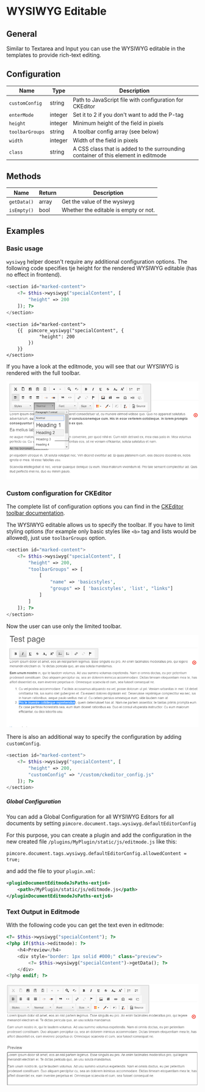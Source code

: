 # WYSIWYG Editable

## General

Similar to Textarea and Input you can use the WYSIWYG editable in the templates to provide rich-text editing.
 
## Configuration

| Name            | Type    | Description                                                                        |
|-----------------|---------|------------------------------------------------------------------------------------|
| `customConfig`  | string  | Path to JavaScript file with configuration for CKEditor                            |
| `enterMode`     | integer | Set it to 2 if you don't want to add the P-tag                                     |
| `height`        | integer | Minimum height of the field in pixels                                              |
| `toolbarGroups` | string  | A toolbar config array (see below)                                                 |
| `width`         | integer | Width of the field in pixels                                                       |
| `class`         | string  | A CSS class that is added to the surrounding container of this element in editmode |

## Methods

| Name        | Return | Description                           |
|-------------|--------|---------------------------------------|
| `getData()` | array  | Get the value of the wysiwyg          |
| `isEmpty()` | bool   | Whether the editable is empty or not. |

## Examples

### Basic usage

`wysiwyg` helper doesn't require any additional configuration options.
The following code specifies tje height for the rendered WYSIWYG editable (has no effect in frontend).

<div class="code-section">

```php
<section id="marked-content">
    <?= $this->wysiwyg("specialContent", [
        "height" => 200
    ]); ?>
</section>
```

```twig
<section id="marked-content">
    {{  pimcore_wysiwyg("specialContent", {
            "height": 200
        }) 
    }}
</section>
```
</div

If you have a look at the editmode, you will see that our WYSIWYG is rendered with the full toolbar.

![complete WYSIWYG - editmode](../../img/editables_wysiwyg_basic_editmode.png)


### Custom configuration for CKEditor

The complete list of configuration options you can find in the [CKEditor toolbar documentation](http://docs.ckeditor.com/#!/guide/dev_toolbar).

The WYSIWYG editable allows us to specify the toolbar. 
If you have to limit styling options (for example only basic styles like `<b>` tag and lists would be allowed), just use `toolbarGroups` option.

```php
<section id="marked-content">
    <?= $this->wysiwyg("specialContent", [
        "height" => 200,
        "toolbarGroups" => [
            [
                "name" => 'basicstyles',
                "groups" => [ 'basicstyles', 'list', "links"]
            ]
        ]
    ]); ?>
</section>
```

Now the user can use only the limited toolbar.

![Wysiwyg with limited toolbar - editmode](../../img/editables_wysiwyg_toolbar_editmode.png)


There is also an additional way to specify the configuration by adding `customConfig`. 

```php
<section id="marked-content">
    <?= $this->wysiwyg("specialContent", [
        "height" => 200,
        "customConfig" => "/custom/ckeditor_config.js"
    ]); ?>
</section>
```

##### Global Configuration
You can add a Global Configuration for all WYSIWYG Editors for all documents by setting ```pimcore.document.tags.wysiwyg.defaultEditorConfig```

For this purpose, you can create a plugin and add the configuration in the new created file `/plugins/MyPlugin/static/js/editmode.js` like this:
```
pimcore.document.tags.wysiwyg.defaultEditorConfig.allowedContent = true;
```

and add the file to your `plugin.xml`: 
```xml
<pluginDocumentEditmodeJsPaths-extjs6>
    <path>/MyPlugin/static/js/editmode.js</path>
</pluginDocumentEditmodeJsPaths-extjs6>
```

### Text Output in Editmode

With the following code you can get the text even in editmode:

```php
<?= $this->wysiwyg("specialContent"); ?>
<?php if($this->editmode): ?>
    <h4>Preview</h4>
    <div style="border: 1px solid #000;" class="preview">
        <?= $this->wysiwyg("specialContent")->getData(); ?>
    </div>
<?php endif; ?>
```

![WYSIWYG with preview - editmode](../../img/editables_wysiwyg_with_preview_editmode.png)
